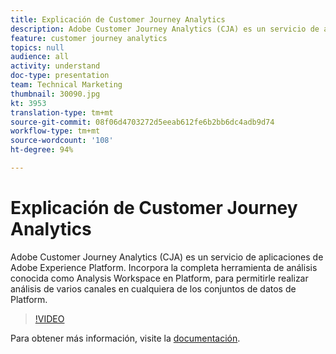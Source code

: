 ```yaml
---
title: Explicación de Customer Journey Analytics
description: Adobe Customer Journey Analytics (CJA) es un servicio de aplicaciones de Adobe Experience Platform. Incorpora la completa herramienta de análisis conocida como Analysis Workspace en Platform, para permitirle realizar análisis de varios canales en cualquiera de los conjuntos de datos de Platform.
feature: customer journey analytics
topics: null
audience: all
activity: understand
doc-type: presentation
team: Technical Marketing
thumbnail: 30090.jpg
kt: 3953
translation-type: tm+mt
source-git-commit: 08f06d4703272d5eeab612fe6b2bb6dc4adb9d74
workflow-type: tm+mt
source-wordcount: '108'
ht-degree: 94%

---
```



# Explicación de Customer Journey Analytics

Adobe Customer Journey Analytics (CJA) es un servicio de aplicaciones de Adobe Experience Platform. Incorpora la completa herramienta de análisis conocida como Analysis Workspace en Platform, para permitirle realizar análisis de varios canales en cualquiera de los conjuntos de datos de Platform.

>[!VIDEO](https://video.tv.adobe.com/v/30090/?quality=12&enable10seconds=on&speedcontrol=on)

Para obtener más información, visite la [documentación](https://docs.adobe.com/content/help/es-ES/analytics-platform/using/cja-landing.html).
